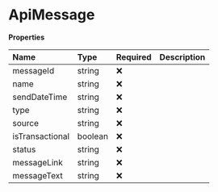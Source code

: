 # ApiMessage

**Properties**

| Name            | Type    | Required | Description |
| :-------------- | :------ | :------- | :---------- |
| messageId       | string  | ❌       |             |
| name            | string  | ❌       |             |
| sendDateTime    | string  | ❌       |             |
| type            | string  | ❌       |             |
| source          | string  | ❌       |             |
| isTransactional | boolean | ❌       |             |
| status          | string  | ❌       |             |
| messageLink     | string  | ❌       |             |
| messageText     | string  | ❌       |             |

<!-- This file was generated by liblab | https://liblab.com/ -->
